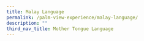 ```yaml
---
title: Malay Language
permalink: /palm-view-experience/malay-language/
description: ""
third_nav_title: Mother Tongue Language
---
```


